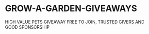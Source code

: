 # GROW-A-GARDEN-GIVEAWAYS
HIGH VALUE PETS GIVEAWAY FREE TO JOIN, TRUSTED GIVERS AND GOOD SPONSORSHIP 
